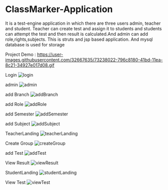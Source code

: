 # ClassMarker-Application
It is a test-engine application in which there are three users admin, teacher and student. Teacher can create test and assign it to students and students can attempt the test and then result is calculated.And admin can add role,rights,subjects. This is struts and jsp based application. And mysql database is used for storage


Project Demo :
https://user-images.githubusercontent.com/32667635/73238022-796c8180-41bd-11ea-8c21-34927e017d08.gif


Login
![login](https://user-images.githubusercontent.com/50835817/71300678-1a953a80-23bd-11ea-957f-ac29fe3d6a70.PNG)

admin
![admin](https://user-images.githubusercontent.com/50835817/71300737-ad35d980-23bd-11ea-9932-a26cc9999801.PNG)

add Branch
![addBranch](https://user-images.githubusercontent.com/50835817/71300766-f554fc00-23bd-11ea-9614-23a13f802b8d.PNG)

add Role
![addRole](https://user-images.githubusercontent.com/50835817/71300782-246b6d80-23be-11ea-96cb-4e3c28750b66.PNG)

add Semester
![addSemester](https://user-images.githubusercontent.com/50835817/71300811-62689180-23be-11ea-958d-67322918c717.PNG)

add Subject
![addSubject](https://user-images.githubusercontent.com/50835817/71300826-8deb7c00-23be-11ea-94a1-aa30462eaa4a.PNG)

TeacherLanding
![teacherLanding](https://user-images.githubusercontent.com/50835817/71300850-cb500980-23be-11ea-98cf-4c1be1a67cf3.PNG)

Create Group
![createGroup](https://user-images.githubusercontent.com/50835817/71300865-0fdba500-23bf-11ea-93ba-468f6f3c3e1e.PNG)

add Test
![addTest](https://user-images.githubusercontent.com/50835817/71300882-40bbda00-23bf-11ea-84e6-f05e7a95dd5a.PNG)

View Result
![viewResult](https://user-images.githubusercontent.com/50835817/71300901-76f95980-23bf-11ea-9af6-a299e6a5ac9b.PNG)

StudentLanding
![studentLanding](https://user-images.githubusercontent.com/50835817/71300939-b1fb8d00-23bf-11ea-87b4-50b0f6339fc5.PNG)

View Test
![viewTest](https://user-images.githubusercontent.com/50835817/71300969-e8d1a300-23bf-11ea-98d4-e7e5678310fd.PNG)
